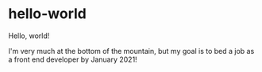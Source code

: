 # hello-world
Hello, world!

I'm very much at the bottom of the mountain, but my goal is to bed a job as a front end developer by January 2021!
